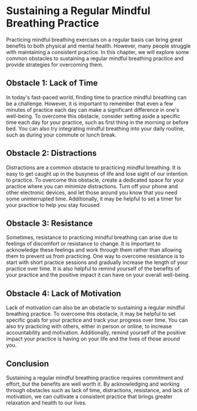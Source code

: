 Sustaining a Regular Mindful Breathing Practice
=====================================================================================================

Practicing mindful breathing exercises on a regular basis can bring great benefits to both physical and mental health. However, many people struggle with maintaining a consistent practice. In this chapter, we will explore some common obstacles to sustaining a regular mindful breathing practice and provide strategies for overcoming them.

Obstacle 1: Lack of Time
------------------------

In today's fast-paced world, finding time to practice mindful breathing can be a challenge. However, it is important to remember that even a few minutes of practice each day can make a significant difference in one's well-being. To overcome this obstacle, consider setting aside a specific time each day for your practice, such as first thing in the morning or before bed. You can also try integrating mindful breathing into your daily routine, such as during your commute or lunch break.

Obstacle 2: Distractions
------------------------

Distractions are a common obstacle to practicing mindful breathing. It is easy to get caught up in the busyness of life and lose sight of our intention to practice. To overcome this obstacle, create a dedicated space for your practice where you can minimize distractions. Turn off your phone and other electronic devices, and let those around you know that you need some uninterrupted time. Additionally, it may be helpful to set a timer for your practice to help you stay focused.

Obstacle 3: Resistance
----------------------

Sometimes, resistance to practicing mindful breathing can arise due to feelings of discomfort or resistance to change. It is important to acknowledge these feelings and work through them rather than allowing them to prevent us from practicing. One way to overcome resistance is to start with short practice sessions and gradually increase the length of your practice over time. It is also helpful to remind yourself of the benefits of your practice and the positive impact it can have on your overall well-being.

Obstacle 4: Lack of Motivation
------------------------------

Lack of motivation can also be an obstacle to sustaining a regular mindful breathing practice. To overcome this obstacle, it may be helpful to set specific goals for your practice and track your progress over time. You can also try practicing with others, either in person or online, to increase accountability and motivation. Additionally, remind yourself of the positive impact your practice is having on your life and the lives of those around you.

Conclusion
----------

Sustaining a regular mindful breathing practice requires commitment and effort, but the benefits are well worth it. By acknowledging and working through obstacles such as lack of time, distractions, resistance, and lack of motivation, we can cultivate a consistent practice that brings greater relaxation and health to our lives.

